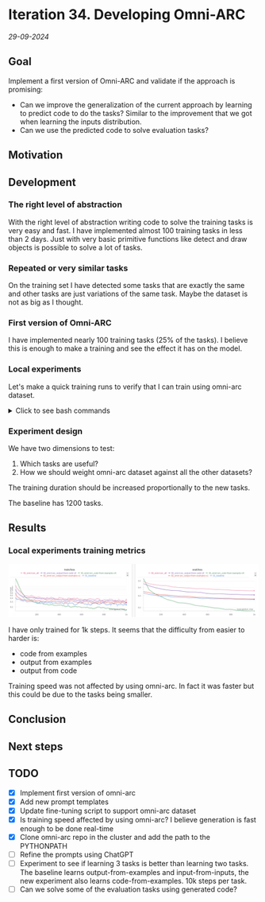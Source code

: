 # Iteration 34. Developing Omni-ARC

_29-09-2024_

## Goal

Implement a first version of Omni-ARC and validate if the approach is promising:

- Can we improve the generalization of the current approach by learning to predict code to do the tasks? Similar to the improvement that we got when learning the inputs distribution.
- Can we use the predicted code to solve evaluation tasks?

## Motivation

## Development

### The right level of abstraction

With the right level of abstraction writing code to solve the training tasks is very easy and fast. I have implemented almost 100 training tasks in less than 2 days. Just with
very basic primitive functions like detect and draw objects is possible to solve a lot of tasks.

### Repeated or very similar tasks

On the training set I have detected some tasks that are exactly the same and other tasks
are just variations of the same task. Maybe the dataset is not as big as I thought.

### First version of Omni-ARC

I have implemented nearly 100 training tasks (25% of the tasks). I believe this is
enough to make a training and see the effect it has on the model.

### Local experiments

Let's make a quick training runs to verify that I can train using omni-arc dataset.

<details>
  <summary>Click to see bash commands</summary>

```bash
# baseline
python fine-tuning.py \
--model_path /home/gbarbadillo/data/Qwen2.5-0.5B \
--lora_r 32 \
--output_dir /mnt/hdd0/Kaggle/arc24/models/20241005_omni-arc/01_baseline \
--train_datasets /mnt/hdd0/Kaggle/arc24/data/new_partitions/train_rs7.json output-from-examples-v1 \
--val_dataset /mnt/hdd0/Kaggle/arc24/data/new_partitions/val_rs7.json output-from-examples-v1 \
--grid_encoder "GridShapeEncoder(RowNumberEncoder(MinimalGridEncoder()))" \
--max_steps 1000 \
--logging_steps 10 \
--random_seed 7 \
--batch_size 5 \
--learning_rate 4e-5 \
--verbose

# use omni-arc with output-from-examples-v1
python fine-tuning.py \
--model_path /home/gbarbadillo/data/Qwen2.5-0.5B \
--lora_r 32 \
--output_dir /mnt/hdd0/Kaggle/arc24/models/20241005_omni-arc/02_omni-arc_output-from-examples-v1 \
--train_datasets omni-arc-100 output-from-examples-v1 \
--val_dataset omni-arc-100 output-from-examples-v1 \
--grid_encoder "GridShapeEncoder(RowNumberEncoder(MinimalGridEncoder()))" \
--max_steps 1000 \
--logging_steps 10 \
--random_seed 7 \
--batch_size 5 \
--learning_rate 4e-5 \
--verbose

# code from examples
python fine-tuning.py \
--model_path /home/gbarbadillo/data/Qwen2.5-0.5B \
--lora_r 32 \
--output_dir /mnt/hdd0/Kaggle/arc24/models/20241005_omni-arc/02_omni-arc_code-from-examples-v0 \
--train_datasets omni-arc-100 code-from-examples-v0 \
--val_dataset omni-arc-100 code-from-examples-v0 \
--grid_encoder "GridShapeEncoder(RowNumberEncoder(MinimalGridEncoder()))" \
--max_steps 1000 \
--logging_steps 10 \
--random_seed 7 \
--batch_size 5 \
--learning_rate 4e-5 \
--verbose

# output from code
python fine-tuning.py \
--model_path /home/gbarbadillo/data/Qwen2.5-0.5B \
--lora_r 32 \
--output_dir /mnt/hdd0/Kaggle/arc24/models/20241005_omni-arc/02_omni-arc_output-from-code-v0 \
--train_datasets omni-arc-100 output-from-code-v0 \
--val_dataset omni-arc-100 output-from-code-v0 \
--grid_encoder "GridShapeEncoder(RowNumberEncoder(MinimalGridEncoder()))" \
--max_steps 1000 \
--logging_steps 10 \
--random_seed 7 \
--batch_size 5 \
--learning_rate 4e-5 \
--verbose

# all together
python fine-tuning.py \
--model_path /home/gbarbadillo/data/Qwen2.5-0.5B \
--lora_r 32 \
--output_dir /mnt/hdd0/Kaggle/arc24/models/20241005_omni-arc/02_omni-arc_all \
--train_datasets omni-arc-100 output-from-code-v0 \
--train_datasets omni-arc-100 code-from-examples-v0 \
--train_datasets omni-arc-100 output-from-examples-v1 \
--train_datasets omni-arc-100 input-from-inputs-v0 \
--val_dataset omni-arc-100 output-from-code-v0 \
--grid_encoder "GridShapeEncoder(RowNumberEncoder(MinimalGridEncoder()))" \
--max_steps 1000 \
--logging_steps 10 \
--random_seed 7 \
--batch_size 5 \
--learning_rate 4e-5 \
--verbose

# prompt refinement
python fine-tuning.py \
--model_path /home/gbarbadillo/data/Qwen2.5-0.5B \
--lora_r 32 \
--output_dir /mnt/hdd0/Kaggle/arc24/models/20241005_omni-arc/03_omni-arc_code-from-examples-v1 \
--train_datasets omni-arc-100 code-from-examples-v1 \
--val_dataset omni-arc-100 code-from-examples-v1 \
--grid_encoder "GridShapeEncoder(RowNumberEncoder(MinimalGridEncoder()))" \
--max_steps 10 \
--logging_steps 10 \
--random_seed 7 \
--batch_size 5 \
--learning_rate 4e-5 \
--verbose
```

</details>

### Experiment design

We have two dimensions to test:

1. Which tasks are useful?
2. How we should weight omni-arc dataset against all the other datasets?

The training duration should be increased proportionally to the new tasks.

The baseline has 1200 tasks.

## Results

### Local experiments training metrics

![local experiments](res/2024-10-05-19-17-10.png)

I have only trained for 1k steps. It seems that the difficulty from easier to harder is:

- code from examples
- output from examples
- output from code

Training speed was not affected by using omni-arc. In fact it was faster but this could be due to the tasks being smaller.

## Conclusion

## Next steps

## TODO

- [x] Implement first version of omni-arc
- [x] Add new prompt templates
- [x] Update fine-tuning script to support omni-arc dataset
- [x] Is training speed affected by using omni-arc? I believe generation is fast enough to be done real-time
- [x] Clone omni-arc repo in the cluster and add the path to the PYTHONPATH
- [ ] Refine the prompts using ChatGPT
- [ ] Experiment to see if learning 3 tasks is better than learning two tasks. The baseline learns output-from-examples and input-from-inputs, the new experiment also learns code-from-examples. 10k steps per task.
- [ ] Can we solve some of the evaluation tasks using generated code?
